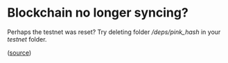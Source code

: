 # Blockchain no longer syncing? #

Perhaps the testnet was reset? Try deleting folder _/deps/pink_hash_ in your _testnet_ folder.

([source](https://github.com/aeternity/testnet/issues/41))
